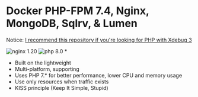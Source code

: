 # Docker PHP-FPM 7.4, Nginx, MongoDB, Sqlrv, & Lumen

Notice: [I recommend this repository if you're looking for PHP with Xdebug 3](https://github.com/IshtarStar/docker-compose-nginx-phpfpm-xdebug-mariadb)

![nginx 1.20](https://img.shields.io/badge/nginx-brightgreen.svg)
![php 8.0](https://img.shields.io/badge/php-fpm-brightgreen.svg)
* 
* Built on the lightweight
* Multi-platform, supporting
* Uses PHP 7.* for better performance, lower CPU and memory usage
* Use only resources when traffic exists
* KISS principle (Keep It Simple, Stupid)

